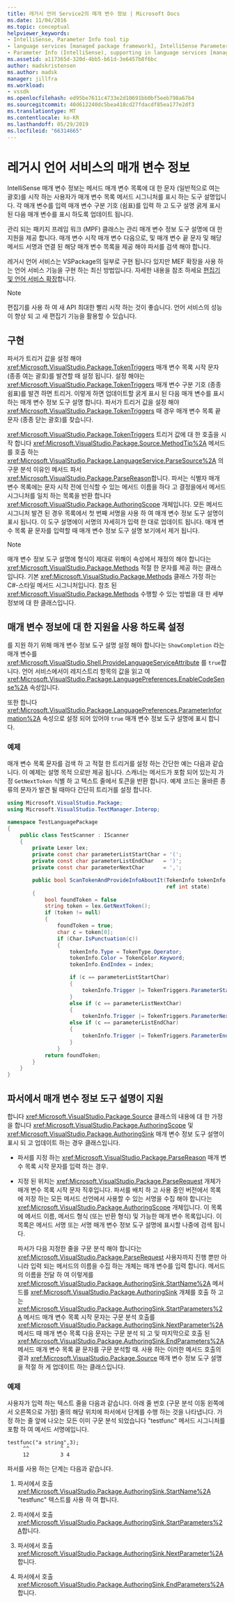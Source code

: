 ```yaml
---
title: 레거시 언어 Service2의 매개 변수 정보 | Microsoft Docs
ms.date: 11/04/2016
ms.topic: conceptual
helpviewer_keywords:
- IntelliSense, Parameter Info tool tip
- language services [managed package framework], IntelliSense Parameter Info
- Parameter Info (IntelliSense), supporting in language services [managed package framework]
ms.assetid: a117365d-320d-4bb5-b61d-3e6457b8f6bc
author: madskristensen
ms.author: madsk
manager: jillfra
ms.workload:
- vssdk
ms.openlocfilehash: ed95be7611c4733e2d10691bb0bf5eeb798a67b4
ms.sourcegitcommit: 40d612240dc5bea418cd27fdacdf85ea177e2df3
ms.translationtype: MT
ms.contentlocale: ko-KR
ms.lasthandoff: 05/29/2019
ms.locfileid: "66314665"
---
```

# <a name="parameter-info-in-a-legacy-language-service"></a>레거시 언어 서비스의 매개 변수 정보
IntelliSense 매개 변수 정보는 메서드 매개 변수 목록에 대 한 문자 (일반적으로 여는 괄호)를 시작 하는 사용자가 매개 변수 목록 메서드 시그니처를 표시 하는 도구 설명입니다. 각 매개 변수를 입력 매개 변수 구분 기호 (쉼표)를 입력 하 고 도구 설명 굵게 표시 된 다음 매개 변수를 표시 하도록 업데이트 됩니다.

 관리 되는 패키지 프레임 워크 (MPF) 클래스는 관리 매개 변수 정보 도구 설명에 대 한 지원을 제공 합니다. 매개 변수 시작 매개 변수 다음으로, 및 매개 변수 끝 문자 및 해당 메서드 서명과 연결 된 해당 매개 변수 목록을 제공 해야 파서를 검색 해야 합니다.

 레거시 언어 서비스는 VSPackage의 일부로 구현 됩니다 있지만 MEF 확장을 사용 하는 언어 서비스 기능을 구현 하는 최신 방법입니다. 자세한 내용을 참조 하세요 [편집기 및 언어 서비스 확장](../../extensibility/extending-the-editor-and-language-services.md)합니다.

> [!NOTE]
> 편집기를 사용 하 여 새 API 최대한 빨리 시작 하는 것이 좋습니다. 언어 서비스의 성능이 향상 되 고 새 편집기 기능을 활용할 수 있습니다.

## <a name="implementation"></a>구현
 파서가 트리거 값을 설정 해야 <xref:Microsoft.VisualStudio.Package.TokenTriggers> 매개 변수 목록 시작 문자 (종종 여는 괄호)를 발견할 때 설정 됩니다. 설정 해야는 <xref:Microsoft.VisualStudio.Package.TokenTriggers> 매개 변수 구분 기호 (종종 쉼표)를 발견 하면 트리거. 이렇게 하면 업데이트할 굵게 표시 된 다음 매개 변수를 표시 하는 매개 변수 정보 도구 설명 합니다. 파서가 트리거 값을 설정 해야 <xref:Microsoft.VisualStudio.Package.TokenTriggers> 때 경우 매개 변수 목록 끝 문자 (종종 닫는 괄호)를 찾습니다.

 <xref:Microsoft.VisualStudio.Package.TokenTriggers> 트리거 값에 대 한 호출을 시작 합니다 <xref:Microsoft.VisualStudio.Package.Source.MethodTip%2A> 메서드를 호출 하는 <xref:Microsoft.VisualStudio.Package.LanguageService.ParseSource%2A> 의 구문 분석 이유인 메서드 파서 <xref:Microsoft.VisualStudio.Package.ParseReason>합니다. 파서는 식별자 매개 변수 목록에는 문자 시작 전에 인식할 수 있는 메서드 이름을 하다 고 결정을에서 메서드 시그니처를 일치 하는 목록을 반환 합니다 <xref:Microsoft.VisualStudio.Package.AuthoringScope> 개체입니다. 모든 메서드 시그니처 발견 된 경우 목록에서 첫 번째 서명을 사용 하 여 매개 변수 정보 도구 설명이 표시 됩니다. 이 도구 설명에이 서명의 자세히가 입력 한 대로 업데이트 됩니다. 매개 변수 목록 끝 문자를 입력할 때 매개 변수 정보 도구 설명 보기에서 제거 됩니다.

> [!NOTE]
> 매개 변수 정보 도구 설명에 형식이 제대로 위해이 속성에서 재정의 해야 합니다는 <xref:Microsoft.VisualStudio.Package.Methods> 적절 한 문자를 제공 하는 클래스입니다. 기본 <xref:Microsoft.VisualStudio.Package.Methods> 클래스 가정 하는 C#-스타일 메서드 시그니처입니다. 참조 된 <xref:Microsoft.VisualStudio.Package.Methods> 수행할 수 있는 방법을 대 한 세부 정보에 대 한 클래스입니다.

## <a name="enabling-support-for-the-parameter-info"></a>매개 변수 정보에 대 한 지원을 사용 하도록 설정
 를 지원 하기 위해 매개 변수 정보 도구 설명 설정 해야 합니다는 `ShowCompletion` 라는 매개 변수를 <xref:Microsoft.VisualStudio.Shell.ProvideLanguageServiceAttribute> 를 `true`합니다. 언어 서비스에서이 레지스트리 항목의 값을 읽고 여 <xref:Microsoft.VisualStudio.Package.LanguagePreferences.EnableCodeSense%2A> 속성입니다.

 또한 합니다 <xref:Microsoft.VisualStudio.Package.LanguagePreferences.ParameterInformation%2A> 속성으로 설정 되어 있어야 `true` 매개 변수 정보 도구 설명에 표시 합니다.

### <a name="example"></a>예제
 매개 변수 목록 문자를 검색 하 고 적절 한 트리거를 설정 하는 간단한 예는 다음과 같습니다. 이 예제는 설명 목적 으로만 제공 됩니다. 스캐너는 메서드가 포함 되어 있는지 가정 `GetNextToken` 식별 하 고 텍스트 줄에서 토큰을 반환 합니다. 예제 코드는 올바른 종류의 문자가 발견 될 때마다 간단히 트리거를 설정 합니다.

```csharp
using Microsoft.VisualStudio.Package;
using Microsoft.VisualStudio.TextManager.Interop;

namespace TestLanguagePackage
{
    public class TestScanner : IScanner
    {
        private Lexer lex;
        private const char parameterListStartChar = '(';
        private const char parameterListEndChar   = ')';
        private const char parameterNextChar      = ',';

        public bool ScanTokenAndProvideInfoAboutIt(TokenInfo tokenInfo,
                                                   ref int state)
        {
            bool foundToken = false
            string token = lex.GetNextToken();
            if (token != null)
            {
                foundToken = true;
                char c = token[0];
                if (Char.IsPunctuation(c))
                {
                    tokenInfo.Type = TokenType.Operator;
                    tokenInfo.Color = TokenColor.Keyword;
                    tokenInfo.EndIndex = index;

                    if (c == parameterListStartChar)
                    {
                        tokenInfo.Trigger |= TokenTriggers.ParameterStart;
                    }
                    else if (c == parameterListNextChar)
                    {
                        tokenInfo.Trigger |= TokenTriggers.ParameterNext;
                    else if (c == parameterListEndChar)
                    {
                        tokenInfo.Trigger |= TokenTriggers.ParameterEnd;
                    }
                }
            return foundToken;
        }
    }
}
```

## <a name="supporting-the-parameter-info-tooltip-in-the-parser"></a>파서에서 매개 변수 정보 도구 설명이 지원
 합니다 <xref:Microsoft.VisualStudio.Package.Source> 클래스의 내용에 대 한 가정을 합니다 <xref:Microsoft.VisualStudio.Package.AuthoringScope> 및 <xref:Microsoft.VisualStudio.Package.AuthoringSink> 매개 변수 정보 도구 설명이 표시 되 고 업데이트 하는 경우 클래스입니다.

- 파서를 지정 하는 <xref:Microsoft.VisualStudio.Package.ParseReason> 매개 변수 목록 시작 문자를 입력 하는 경우.

- 지정 된 위치는 <xref:Microsoft.VisualStudio.Package.ParseRequest> 개체가 매개 변수 목록 시작 문자 직후입니다. 파서를 배치 하 고 사용 중인 버전에서 목록에 저장 하는 모든 메서드 선언에서 사용할 수 있는 서명을 수집 해야 합니다는 <xref:Microsoft.VisualStudio.Package.AuthoringScope> 개체입니다. 이 목록에 메서드 이름, 메서드 형식 (또는 반환 형식) 및 가능한 매개 변수 목록입니다. 이 목록은 메서드 서명 또는 서명 매개 변수 정보 도구 설명에 표시할 나중에 검색 됩니다.

  파서가 다음 지정한 줄을 구문 분석 해야 합니다는 <xref:Microsoft.VisualStudio.Package.ParseRequest> 사용자까지 진행 뿐만 아니라 입력 되는 메서드의 이름을 수집 하는 개체는 매개 변수를 입력 합니다. 메서드의 이름을 전달 하 여 이렇게를 <xref:Microsoft.VisualStudio.Package.AuthoringSink.StartName%2A> 메서드를 <xref:Microsoft.VisualStudio.Package.AuthoringSink> 개체를 호출 하 고는 <xref:Microsoft.VisualStudio.Package.AuthoringSink.StartParameters%2A> 메서드 매개 변수 목록 시작 문자는 구문 분석 호출를 <xref:Microsoft.VisualStudio.Package.AuthoringSink.NextParameter%2A> 메서드 때 매개 변수 목록 다음 문자는 구문 분석 되 고 및 마지막으로 호출 된 <xref:Microsoft.VisualStudio.Package.AuthoringSink.EndParameters%2A> 메서드 매개 변수 목록 끝 문자를 구문 분석할 때. 사용 하는 이러한 메서드 호출의 결과 <xref:Microsoft.VisualStudio.Package.Source> 매개 변수 정보 도구 설명을 적절 하 게 업데이트 하는 클래스입니다.

### <a name="example"></a>예제
 사용자가 입력 하는 텍스트 줄을 다음과 같습니다. 아래 줄 번호 (구문 분석 이동 왼쪽에서 오른쪽으로 가정) 줄의 해당 위치에 파서에서 단계를 수행 하는 것을 나타냅니다. 가정 하는 줄 앞에 나오는 모든 이미 구문 분석 되었습니다 "testfunc" 메서드 시그니처를 포함 하 여 메서드 서명에입니다.

```
testfunc("a string",3);
     ^^          ^ ^
     12          3 4
```

 파서를 사용 하는 단계는 다음과 같습니다.

1. 파서에서 호출 <xref:Microsoft.VisualStudio.Package.AuthoringSink.StartName%2A> "testfunc" 텍스트를 사용 하 여 합니다.

2. 파서에서 호출 <xref:Microsoft.VisualStudio.Package.AuthoringSink.StartParameters%2A>합니다.

3. 파서에서 호출 <xref:Microsoft.VisualStudio.Package.AuthoringSink.NextParameter%2A>합니다.

4. 파서에서 호출 <xref:Microsoft.VisualStudio.Package.AuthoringSink.EndParameters%2A>합니다.